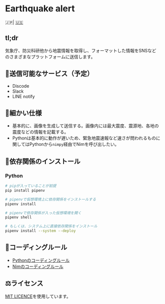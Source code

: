 # Earthquake alert

🇯🇵| [🇺🇸](documents/README_en.md)

## tl;dr

気象庁、防災科研他から地震情報を取得し、フォーマットした情報をSNSなどのさまざまなプラットフォームに送信します。

## 📢送信可能なサービス（予定）

- Discode
- Slack
- LINE notify

## 💬細かい仕様

- 基本的に、画像を生成して送信する。画像内には最大震度、震源地、各地の震度などの情報を記載する。
- Pythonは基本的に動作が遅いため、緊急地震速報など速さが問われるものに関してはPythonから`nimpy`経由でNimを呼び出したい。

## 🔧依存関係のインストール

### Python

```bash
# pipが入っていることが前提
pip install pipenv

# pipenvで仮想環境上に依存関係をインストールする
pipenv install

# pipenvで依存関係が入った仮想環境を開く
pipenv shell

# もしくは、システム上に直接依存関係をインストール
pipenv install --system --deploy
```

## 🔰コーディングルール

- [Pythonのコーディングルール](documents/python_rule.md)
- [Nimのコーディングルール](documents/nim_rule.md)

## ⚖ライセンス

[MIT LICENCE](LICENSE)を使用しています。
